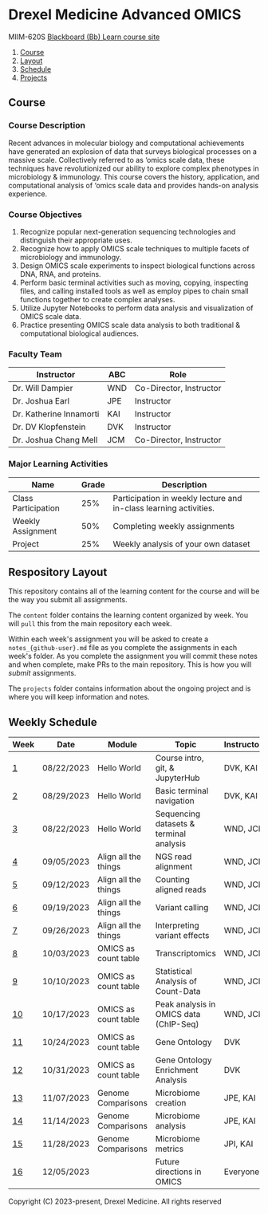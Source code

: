 # Drexel Medicine Advanced OMICS
MIIM-620S
[Blackboard (Bb) Learn course site](https://learn.dcollege.net/)

1. [Course](#course)
2. [Layout](#repository-layout)
3. [Schedule](#weekly-schedule)
4. [Projects](projects/README.md)

## Course 

### Course Description

Recent advances in molecular biology and computational achievements have generated an explosion of data that surveys biological processes on a massive scale.
Collectively referred to as ‘omics scale data, these techniques have revolutionized our ability to explore complex phenotypes in microbiology & immunology.
This course covers the history, application, and computational analysis of ‘omics scale data and provides hands-on analysis experience. 

### Course Objectives

1. Recognize popular next-generation sequencing technologies and distinguish their appropriate uses. 
2. Recognize how to apply OMICS scale techniques to multiple facets of microbiology and immunology. 
3. Design OMICS scale experiments to inspect biological functions across DNA, RNA, and proteins. 
4. Perform basic terminal activities such as moving, copying, inspecting files, and calling installed tools as well as employ pipes to chain small functions together to create complex analyses. 
5. Utilize Jupyter Notebooks to perform data analysis and visualization of OMICS scale data. 
6. Practice presenting OMICS scale data analysis to both traditional & computational biological audiences. 

### Faculty Team

| Instructor              |ABC| Role
|-------------------------|---|-------------------------------
| Dr. Will Dampier        |WND| Co-Director, Instructor
| Dr. Joshua Earl         |JPE| Instructor
| Dr. Katherine Innamorti |KAI| Instructor
| Dr. DV Klopfenstein     |DVK| Instructor
| Dr. Joshua Chang Mell   |JCM| Co-Director, Instructor

### Major Learning Activities 

| Name               | Grade  | Description
|--------------------|--------|-----------------------
|Class Participation | 25%    | Participation in weekly lecture and in-class learning activities.
|Weekly Assignment   | 50%    | Completing weekly assignments
|Project             | 25%    | Weekly analysis of your own dataset


## Respository Layout

This repository contains all of the learning content for the course and will be the way you submit all assignments.

The `content` folder contains the learning content organized by week.
You will `pull` this from the main repository each week.

Within each week's assignment you will be asked to create a `notes_{github-user}.md` file as you complete the assignments in each week's folder.
As you complete the assignment you will commit these notes and when complete, make PRs to the main repository.
This is how you will _submit_ assignments.

The `projects` folder contains information about the ongoing project and is where you will keep information and notes.


## Weekly Schedule

|Week                         |Date       |Module               | Topic                                  |Instructors   | Status 
|-----------------------------|-----------|---------------------|----------------------------------------|--------------|-------
|[ 1](/content/wk01/Readme.md)|08/22/2023 | Hello World         | Course intro, git, & JupyterHub        |DVK, KAI      | unreleased
|[ 2](/content/wk02/Readme.md)|08/29/2023 | Hello World         | Basic terminal navigation              |DVK, KAI      | unreleased
|[ 3](/content/wk03/README.md)|08/22/2023 | Hello World         | Sequencing datasets & terminal analysis|WND, JCM      | draft
|[ 4](/content/wk04/Readme.md)|09/05/2023 | Align all the things| NGS read alignment                     |WND, JCM      | unreleased
|[ 5](/content/wk05/Readme.md)|09/12/2023 | Align all the things| Counting aligned reads                 |WND, JCM      | unreleased
|[ 6](/content/wk06/Readme.md)|09/19/2023 | Align all the things| Variant calling                        |WND, JCM      | unreleased
|[ 7](/content/wk07/Readme.md)|09/26/2023 | Align all the things| Interpreting variant effects           |WND, JCM      | unreleased
|[ 8](/content/wk08/Readme.md)|10/03/2023 | OMICS as count table| Transcriptomics                        |WND, JCM      | unreleased
|[ 9](/content/wk10/Readme.md)|10/10/2023 | OMICS as count table| Statistical Analysis of Count-Data     |WND, JCM      | unreleased
|[10](/content/wk09/Readme.md)|10/17/2023 | OMICS as count table| Peak analysis in OMICS data (ChIP-Seq) |WND, JCM      | unreleased
|[11](/content/wk11/Readme.md)|10/24/2023 | OMICS as count table| Gene Ontology                          |DVK           | unreleased
|[12](/content/wk12/Readme.md)|10/31/2023 | OMICS as count table| Gene Ontology Enrichment Analysis      |DVK           | unreleased
|[13](/content/wk13/Readme.md)|11/07/2023 | Genome Comparisons  | Microbiome creation                    |JPE, KAI      | unreleased
|[14](/content/wk14/Readme.md)|11/14/2023 | Genome Comparisons  | Microbiome analysis                    |JPE, KAI      | unreleased
|[15](/content/wk15/Readme.md)|11/28/2023 | Genome Comparisons  | Microbiome metrics                     |JPI, KAI      | unreleased
|[16](/content/wk16/Readme.md)|12/05/2023 |                     | Future directions in OMICS             |Everyone      | unreleased

Copyright (C) 2023-present, Drexel Medicine. All rights reserved
